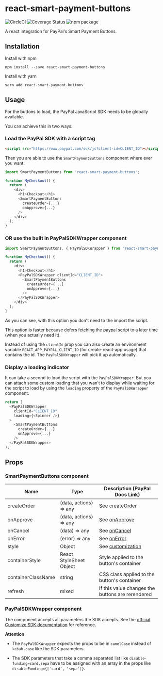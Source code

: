 # react-smart-payment-buttons

[![CircleCI](https://circleci.com/gh/erksch/react-smart-payment-buttons.svg?style=svg)](https://circleci.com/gh/erksch/react-smart-payment-buttons)
[![Coverage Status](https://coveralls.io/repos/github/erksch/react-smart-payment-buttons/badge.svg)](https://coveralls.io/github/erksch/react-smart-payment-buttons)
[![npm package](https://badge.fury.io/js/react-smart-payment-buttons.svg)](https://www.npmjs.com/package/react-smart-payment-buttons)

A react integration for PayPal's Smart Payment Buttons.

## Installation

Install with npm

```
npm install --save react-smart-payment-buttons
```

Install with yarn

```
yarn add react-smart-payment-buttons
```

## Usage

For the buttons to load, the PayPal JavaScript SDK needs to be globally available.

You can achieve this in two ways:

### Load the PayPal SDK with a script tag

```html
<script src="https://www.paypal.com/sdk/js?client-id=CLIENT_ID"></script>
```

Then you are able to use the `SmartPaymentButtons` component where ever you want:

```javascript
import SmartPaymentButtons from 'react-smart-payment-buttons';

function MyCheckout() {
  return (
    <div>
      <h1>Checkout</h1>
      <SmartPaymentButtons
        createOrder={...}
        onApprove={...}
      />
    </div>
  );
}
```

### OR use the built in PayPalSDKWrapper component

```javascript
import SmartPaymentButtons, { PayPalSDKWrapper } from 'react-smart-payment-buttons';

function MyCheckout() {
  return (
    <div>
      <h1>Checkout</h1>
      <PayPalSDKWrapper clientId="CLIENT_ID">
        <SmartPaymentButtons
          createOrder={...}
          onApprove={...}
        />
      </PayPalSDKWrapper>
    </div>
  );
}
```

As you can see, with this option you don't need to the import the script.


This option is faster because defers fetching the paypal script to a later time (when you actually need it).

Instead of using the `clientId` prop you can also create an environment variable `REACT_APP_PAYPAL_CLIENT_ID` (for create-react-app usage) that contains the id. The `PayPalSDKWrapper` will pick it up automatically.

### Display a loading indicator

It can take a second to load the script with the `PayPalSDKWrapper`. But you can attach some custom loading that you wan't to display while waiting for the script to load by using the `loading` property of the `PayPalSDKWrapper` component.

```javascript
return (
  <PayPalSDKWrapper
    clientId="CLIENT_ID"
    loading={<Spinner />}
  >
    <SmartPaymentButtons
      createOrder={...}
      onApprove={...}
    />
  </PayPalSDKWrapper>
);
```

## Props

### SmartPaymentButtons component

| Name        | Type                    | Description (PayPal Docs Link)   |
|-------------|-------------------------|----------------------------------|
|createOrder  | (data, actions) => any  | See [createOrder](https://developer.paypal.com/docs/checkout/integrate/#4-set-up-the-transaction) |
|onApprove    | (data, actions) => any  | See [onApprove](https://developer.paypal.com/docs/checkout/integrate/#5-capture-the-transaction) |
|onCancel     | (data) => any           | See [onCancel](https://developer.paypal.com/docs/checkout/integration-features/cancellation-page/) |
|onError      | (error) => any          | See [onError](https://developer.paypal.com/docs/checkout/integration-features/handle-errors/) |
|style        | Object                  | See [customization](https://developer.paypal.com/docs/checkout/integration-features/customize-button)  |
|containerStyle| React StyleSheet Object    | Style applied to the button's container |
|containerClassName| string | CSS class applied to the button's container |
|refresh      | mixed                   | If this value changes the buttons are rerendered |

### PayPalSDKWrapper component

The component accepts all parameters the SDK accepts. See the [official Customize SDK documentation](https://developer.paypal.com/docs/checkout/reference/customize-sdk/)  for reference.

**Attention**

- The `PayPalSDKWrapper` expects the props to be in `camelCase` instead of `kebab-case` like the SDK parameters.

- The SDK parameters that take a comma separated list like `disable-funding=card,sepa` have to be assigned with an array in the props like `disableFunding={['card', 'sepa']}`.
